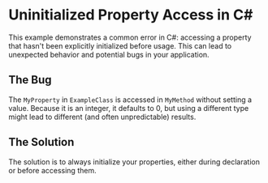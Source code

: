 # Uninitialized Property Access in C#

This example demonstrates a common error in C#: accessing a property that hasn't been explicitly initialized before usage. This can lead to unexpected behavior and potential bugs in your application.

## The Bug
The `MyProperty` in `ExampleClass` is accessed in `MyMethod` without setting a value.  Because it is an integer, it defaults to 0, but using a different type might lead to different (and often unpredictable) results.

## The Solution
The solution is to always initialize your properties, either during declaration or before accessing them.